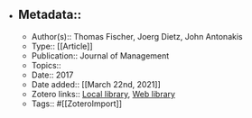 - ## Metadata::
    - Author(s):: Thomas Fischer, Joerg Dietz, John Antonakis
    - Type:: [[Article]]
    - Publication:: Journal of Management
    - Topics:: 
    - Date:: 2017
    - Date added:: [[March 22nd, 2021]]
    - Zotero links:: [Local library](zotero://select/library/items/6FCQT6M5), [Web library](https://www.zotero.org/users/7147715/items/6FCQT6M5)
    - Tags:: #[[ZoteroImport]]
